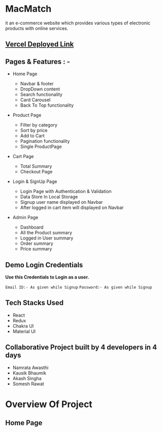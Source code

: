 <h1>MacMatch</h1>
it an e-commerce website which provides various types of electronic products with online services.

## [Vercel Deployed Link](https://murky-pan-2202.vercel.app/)

## Pages & Features : -
- Home Page

  - Navbar & footer
  - DropDown content
  - Search functionality
  - Card Carousel
  - Back To Top functionality

- Product Page

  - Filter by category
  - Sort by price
  - Add to Cart
  - Pagination functionality
  - Single ProductPage

- Cart Page

  - Total Summary
  - Checkout Page
 
- Login & SignUp Page

  - Login Page with Authentication & Validation
  - Data Store In Local Storage
  - Signup user name displayed on Navbar
  - After logged in cart item will displayed on Navbar
  
  
 - Admin Page
  
   - Dashboard
   - All the Product summary
   - Logged in User summary
   - Order summary 
   - Price summary
  
  
  ## Demo Login Credentials

**Use this Credentials to Login as a user.**

 `Email ID:- As given while Signup`
 `Password:- As given while Signup`
 
  
## Tech Stacks Used

- React
- Redux
- Chakra UI
- Material UI 


## Collaborative Project built by 4 developers in 4 days 

 * Namrata Awasthi
 * Kausik Bhaumik
 * Akash Singha
 * Somesh Rawat

# Overview Of Project

## Home Page
 
